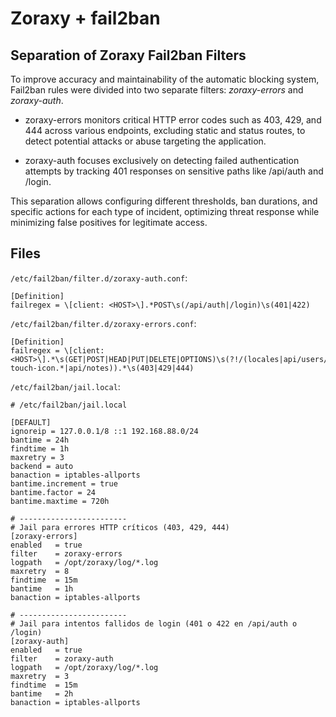 # Zoraxy + fail2ban

## Separation of Zoraxy Fail2ban Filters

To improve accuracy and maintainability of the automatic blocking system, Fail2ban rules were divided into two separate filters: *zoraxy-errors* and *zoraxy-auth*.

* zoraxy-errors monitors critical HTTP error codes such as 403, 429, and 444 across various endpoints, excluding static and status routes, to detect potential attacks or abuse targeting the application.

* zoraxy-auth focuses exclusively on detecting failed authentication attempts by tracking 401 responses on sensitive paths like /api/auth and /login.

This separation allows configuring different thresholds, ban durations, and specific actions for each type of incident, optimizing threat response while minimizing false positives for legitimate access.

## Files

`/etc/fail2ban/filter.d/zoraxy-auth.conf`:

```
[Definition]
failregex = \[client: <HOST>\].*POST\s(/api/auth|/login)\s(401|422)
```

`/etc/fail2ban/filter.d/zoraxy-errors.conf`:

```
[Definition]
failregex = \[client: <HOST>\].*\s(GET|POST|HEAD|PUT|DELETE|OPTIONS)\s(?!/(locales|api/users/me|api/settings/public|api/users/admin/check|api/system/status|favicon\.ico|robots\.txt|apple-touch-icon.*|api/notes)).*\s(403|429|444)
```

`/etc/fail2ban/jail.local`:

```
# /etc/fail2ban/jail.local

[DEFAULT]
ignoreip = 127.0.0.1/8 ::1 192.168.88.0/24
bantime = 24h
findtime = 1h
maxretry = 3
backend = auto
banaction = iptables-allports
bantime.increment = true
bantime.factor = 24
bantime.maxtime = 720h

# ------------------------
# Jail para errores HTTP críticos (403, 429, 444)
[zoraxy-errors]
enabled   = true
filter    = zoraxy-errors
logpath   = /opt/zoraxy/log/*.log
maxretry  = 8
findtime  = 15m
bantime   = 1h
banaction = iptables-allports

# ------------------------
# Jail para intentos fallidos de login (401 o 422 en /api/auth o /login)
[zoraxy-auth]
enabled   = true
filter    = zoraxy-auth
logpath   = /opt/zoraxy/log/*.log
maxretry  = 3
findtime  = 15m
bantime   = 2h
banaction = iptables-allports
```
